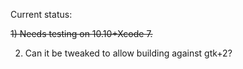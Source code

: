 Current status:

<strike>1) Needs testing on 10.10+Xcode 7.</strike>

2) Can it be tweaked to allow building against gtk+2?
